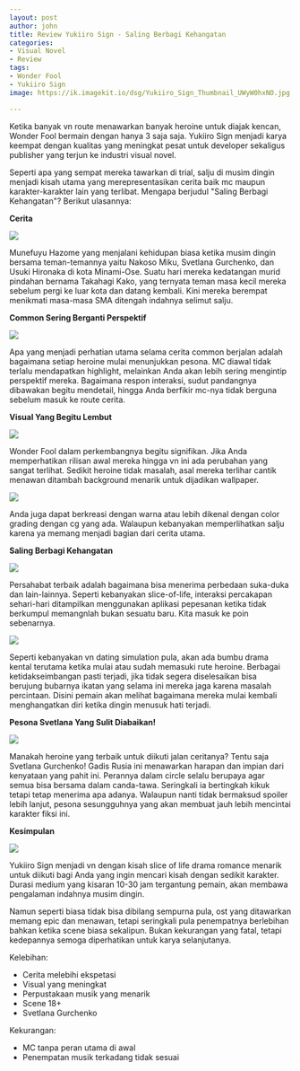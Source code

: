 ```yaml
---
layout: post
author: john
title: Review Yukiiro Sign - Saling Berbagi Kehangatan
categories:
- Visual Novel
- Review
tags:
- Wonder Fool
- Yukiiro Sign
image: https://ik.imagekit.io/dsg/Yukiiro_Sign_Thumbnail_UWyW0hxNO.jpg

---
```

Ketika banyak vn route menawarkan banyak heroine untuk diajak kencan, Wonder Fool bermain dengan hanya 3 saja saja. Yukiiro Sign menjadi karya keempat dengan kualitas yang meningkat pesat untuk developer sekaligus publisher yang terjun ke industri visual novel. 

Seperti apa yang sempat mereka tawarkan di trial, salju di musim dingin menjadi kisah utama yang merepresentasikan cerita baik mc maupun karakter-karakter lain yang terlibat. Mengapa berjudul "Saling Berbagi Kehangatan"? Berikut ulasannya:

**Cerita**

![](https://ik.imagekit.io/dsg/Yukiiro_Sign-1_B8abYAkls.jpg)

Munefuyu Hazome yang menjalani kehidupan biasa ketika musim dingin bersama teman-temannya yaitu Nakoso Miku, Svetlana Gurchenko, dan Usuki Hironaka di kota Minami-Ose. Suatu hari mereka kedatangan murid pindahan bernama Takahagi Kako, yang ternyata teman masa kecil mereka sebelum pergi ke luar kota dan datang kembali. Kini mereka berempat menikmati masa-masa SMA ditengah indahnya selimut salju.

**Common Sering Berganti Perspektif**

![](https://ik.imagekit.io/dsg/Yukiiro_Sign-4_UUiTCrKMF.jpg)

Apa yang menjadi perhatian utama selama cerita common berjalan adalah bagaimana setiap heroine mulai menunjukkan pesona. MC diawal tidak terlalu mendapatkan highlight, melainkan Anda akan lebih sering mengintip perspektif mereka. Bagaimana respon interaksi, sudut pandangnya dibawakan begitu mendetail, hingga Anda berfikir mc-nya tidak berguna sebelum masuk ke route cerita.

**Visual Yang Begitu Lembut**

![](https://ik.imagekit.io/dsg/Yukiiro_Sign_SS2_8b5syo5fr.jpg)

Wonder Fool dalam perkembangnya begitu signifikan. Jika Anda memperhatikan rilisan awal mereka hingga vn ini ada perubahan yang sangat terlihat. Sedikit heroine tidak masalah, asal mereka terlihar cantik menawan ditambah background menarik untuk dijadikan wallpaper.

![](https://ik.imagekit.io/dsg/Yukiiro_Sign_SS3_Grading_PEzLI16OP.jpg)

Anda juga dapat berkreasi dengan warna atau lebih dikenal dengan color grading dengan cg yang ada. Walaupun kebanyakan memperlihatkan salju karena ya memang menjadi bagian dari cerita utama.

**Saling Berbagi Kehangatan**

![](https://ik.imagekit.io/dsg/Yukiiro_Sign-6_fP9F7S7N3.jpg)

Persahabat terbaik adalah bagaimana bisa menerima perbedaan suka-duka dan lain-lainnya. Seperti kebanyakan slice-of-life, interaksi percakapan sehari-hari ditampilkan menggunakan aplikasi pepesanan ketika tidak berkumpul memangnlah bukan sesuatu baru. Kita masuk ke poin sebenarnya.

![](https://ik.imagekit.io/dsg/Yukiiro_Sign_all_heroine_Xx1-HkHoT.jpg)

Seperti kebanyakan vn dating simulation pula, akan ada bumbu drama kental terutama ketika mulai atau sudah memasuki rute heroine. Berbagai ketidakseimbangan pasti terjadi, jika tidak segera diselesaikan bisa berujung bubarnya ikatan yang selama ini mereka jaga karena masalah percintaan. Disini pemain akan melihat bagaimana mereka mulai kembali menghangatkan diri ketika dingin menusuk hati terjadi.

**Pesona Svetlana Yang Sulit Diabaikan!**

![](https://ik.imagekit.io/dsg/Yukiiro_Sign_SS4_9D_G9AOsK.jpg)

Manakah heroine yang terbaik untuk diikuti jalan ceritanya? Tentu saja Svetlana Gurchenko! Gadis Rusia ini menawarkan harapan dan impian dari kenyataan yang pahit ini. Perannya dalam circle selalu berupaya agar semua bisa bersama dalam canda-tawa. Seringkali ia bertingkah kikuk tetapi tetap menerima apa adanya. Walaupun nanti tidak bermaksud spoiler lebih lanjut, pesona sesungguhnya yang akan membuat jauh lebih mencintai karakter fiksi ini.

**Kesimpulan**

![](https://ik.imagekit.io/dsg/Yukiiro_Sign_Cover_3uXuY-U3M.jpg)

Yukiiro Sign menjadi vn dengan kisah slice of life drama romance menarik untuk diikuti bagi Anda yang ingin mencari kisah dengan sedikit karakter. Durasi medium yang kisaran 10-30 jam tergantung pemain, akan membawa pengalaman indahnya musim dingin.

Namun seperti biasa tidak bisa dibilang sempurna pula, ost yang ditawarkan memang epic dan menawan, tetapi seringkali pula penempatnya berlebihan bahkan ketika scene biasa sekalipun. Bukan kekurangan yang fatal, tetapi kedepannya semoga diperhatikan untuk karya selanjutanya.

Kelebihan:

* Cerita melebihi ekspetasi
* Visual yang meningkat
* Perpustakaan musik yang menarik
* Scene 18+
* Svetlana Gurchenko

Kekurangan:

* MC tanpa peran utama di awal
* Penempatan musik terkadang tidak sesuai